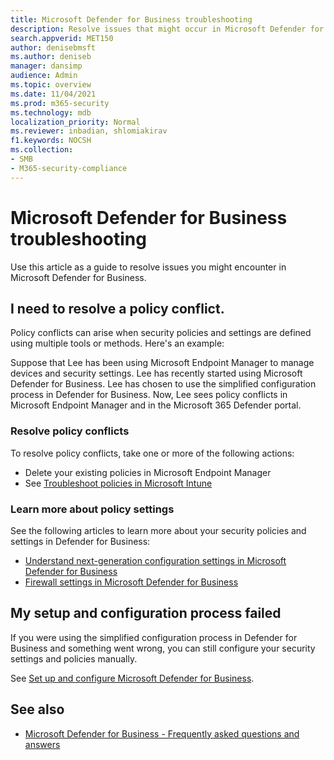 ```yaml
---
title: Microsoft Defender for Business troubleshooting
description: Resolve issues that might occur in Microsoft Defender for Business
search.appverid: MET150
author: denisebmsft
ms.author: deniseb
manager: dansimp 
audience: Admin
ms.topic: overview
ms.date: 11/04/2021
ms.prod: m365-security
ms.technology: mdb
localization_priority: Normal
ms.reviewer: inbadian, shlomiakirav
f1.keywords: NOCSH 
ms.collection: 
- SMB
- M365-security-compliance
---
```


# Microsoft Defender for Business troubleshooting

Use this article as a guide to resolve issues you might encounter in Microsoft Defender for Business.

## I need to resolve a policy conflict.

Policy conflicts can arise when security policies and settings are defined using multiple tools or methods. Here's an example:

Suppose that Lee has been using Microsoft Endpoint Manager to manage devices and security settings. Lee has recently started using Microsoft Defender for Business. Lee has chosen to use the simplified configuration process in Defender for Business. Now, Lee sees policy conflicts in Microsoft Endpoint Manager and in the Microsoft 365 Defender portal. 

### Resolve policy conflicts

To resolve policy conflicts, take one or more of the following actions:

- Delete your existing policies in Microsoft Endpoint Manager
- See [Troubleshoot policies in Microsoft Intune](/troubleshoot/mem/intune/troubleshoot-policies-in-microsoft-intune)

### Learn more about policy settings

See the following articles to learn more about your security policies and settings in Defender for Business:

- [Understand next-generation configuration settings in Microsoft Defender for Business](mdb-next-gen-configuration-settings.md)
- [Firewall settings in Microsoft Defender for Business](mdb-firewall.md)

## My setup and configuration process failed

If you were using the simplified configuration process in Defender for Business and something went wrong, you can still configure your security settings and policies manually.

See [Set up and configure Microsoft Defender for Business](mdb-setup-configuration.md).

## See also

- [Microsoft Defender for Business - Frequently asked questions and answers](mdb-faq.md)